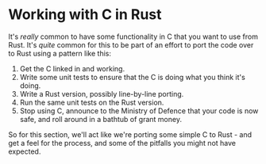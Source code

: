 # Working with C in Rust

It's *really* common to have some functionality in C that you want to use from Rust. It's *quite* common for this to be part of an effort to port the code over to Rust using a pattern like this:

1. Get the C linked in and working.
2. Write some unit tests to ensure that the C is doing what you think it's doing.
3. Write a Rust version, possibly line-by-line porting.
4. Run the same unit tests on the Rust version.
5. Stop using C, announce to the Ministry of Defence that your code is now safe, and roll around in a bathtub of grant money.

So for this section, we'll act like we're porting some simple C to Rust - and get a feel for the process, and some of
the pitfalls you might not have expected.
